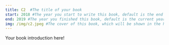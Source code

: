```yaml
---
title: C2  #The title of your book
start: 2018 #The year you start to write this book, default is the end year.
end: 2019 #The year you finished this book, default is the current year.
img: /img/c2.jpeg #The cover of this book, which will be shown in the home slides and the book index page.
---
```

Your book introduction here!